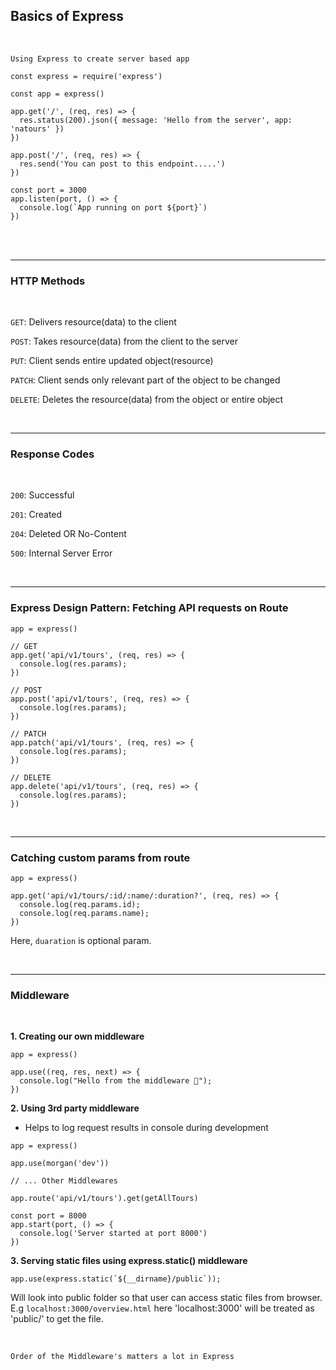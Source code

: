 ## Basics of Express

<br>

`Using Express to create server based app`

```
const express = require('express')

const app = express()

app.get('/', (req, res) => {
  res.status(200).json({ message: 'Hello from the server', app: 'natours' })
})

app.post('/', (req, res) => {
  res.send('You can post to this endpoint.....')
})

const port = 3000
app.listen(port, () => {
  console.log(`App running on port ${port}`)
})

```

<br>

<br>

<hr>

### HTTP Methods

<br>

`GET`: Delivers resource(data) to the client

`POST`: Takes resource(data) from the client to the server

`PUT`: Client sends entire updated object(resource)

`PATCH`: Client sends only relevant part of the object to be changed

`DELETE`: Deletes the resource(data) from the object or entire object

<br>

<hr>

### Response Codes

<br>

`200`: Successful

`201`: Created

`204`: Deleted OR No-Content

`500`: Internal Server Error

<br>

<hr>

### Express Design Pattern: Fetching API requests on Route

```
app = express()

// GET
app.get('api/v1/tours', (req, res) => {
  console.log(res.params);
})

// POST
app.post('api/v1/tours', (req, res) => {
  console.log(res.params);
})

// PATCH
app.patch('api/v1/tours', (req, res) => {
  console.log(res.params);
})

// DELETE
app.delete('api/v1/tours', (req, res) => {
  console.log(res.params);
})
```

<br>

<hr>

### Catching custom params from route

```
app = express()

app.get('api/v1/tours/:id/:name/:duration?', (req, res) => {
  console.log(req.params.id);
  console.log(req.params.name);
})
```

Here, `duaration` is optional param.

<br>

<hr>

### Middleware

<br>

**1. Creating our own middleware**

```
app = express()

app.use((req, res, next) => {
  console.log("Hello from the middleware 🚀");
})
```

**2. Using 3rd party middleware**

- Helps to log request results in console during development

```
app = express()

app.use(morgan('dev'))

// ... Other Middlewares

app.route('api/v1/tours').get(getAllTours)

const port = 8000
app.start(port, () => {
  console.log('Server started at port 8000')
})

```

**3. Serving static files using express.static() middleware**

```
app.use(express.static(`${__dirname}/public`));
```

Will look into public folder so that user can access static files from browser.
E.g `localhost:3000/overview.html` here 'localhost:3000' will be treated as 'public/' to get the file.

<br>

`Order of the Middleware's matters a lot in Express`
